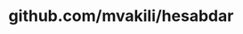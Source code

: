 ---
layout: post
title: github.com/mvakili/hesabdar
categories: link
tags: [انگلیسی, گیت‌هاب, برنامه‌نویسی]
---